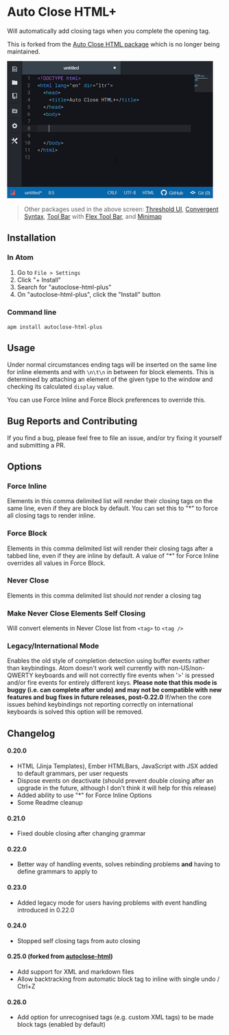 # Auto Close HTML+

Will automatically add closing tags when you complete the opening tag.

This is forked from the [Auto Close HTML package](https://atom.io/packages/autoclose-html) which is no longer being maintained.

![Demo](demo.gif)

> Other packages used in the above screen: [Threshold UI](https://atom.io/themes/threshold-ui), [Convergent Syntax](https://atom.io/themes/convergent-syntax), [Tool Bar](https://atom.io/packages/tool-bar) with [Flex Tool Bar](https://atom.io/packages/flex-tool-bar), and [Minimap](https://atom.io/packages/minimap)

## Installation

### In Atom

1. Go to `File > Settings`
1. Click "+ Install"
1. Search for "autoclose-html-plus"
1. On "autoclose-html-plus", click the "Install" button

### Command line

```
apm install autoclose-html-plus
```

## Usage

Under normal circumstances ending tags will be inserted on the same line for inline elements and with `\n\t\n` in between for block elements. This is determined by attaching an element of the given type to the window and checking its calculated `display` value.

You can use Force Inline and Force Block preferences to override this.

## Bug Reports and Contributing

If you find a bug, please feel free to file an issue, and/or try fixing it yourself and submitting a PR.

## Options

### Force Inline

Elements in this comma delimited list will render their closing tags on the same line, even if they are block by default. You can set this to "\*" to force all closing tags to render inline.

### Force Block

Elements in this comma delimited list will render their closing tags after a tabbed line, even if they are inline by default. A value of "\*" for Force Inline overrides all values in Force Block.

### Never Close

Elements in this comma delimited list should *not* render a closing tag

### Make Never Close Elements Self Closing

Will convert elements in Never Close list from `<tag>` to `<tag />`

### Legacy/International Mode

Enables the old style of completion detection using buffer events rather than keybindings. Atom doesn't work well currently with non-US/non-QWERTY keyboards and will not correctly fire events when '>' is pressed and/or fire events for entirely different keys.  **Please note that this mode is buggy (i.e. can complete after undo) and may not be compatible with new features and bug fixes in future releases, post-0.22.0** If/when the core issues behind keybindings not reporting correctly on international keyboards is solved this option will be removed.



## Changelog

#### 0.20.0
- HTML (Jinja Templates), Ember HTMLBars, JavaScript with JSX added to default grammars, per user requests
- Dispose events on deactivate (should prevent double closing after an upgrade in the future, although I don't think it will help for this release)
- Added ability to use "\*" for Force Inline Options
- Some Readme cleanup

#### 0.21.0
- Fixed double closing after changing grammar

#### 0.22.0
- Better way of handling events, solves rebinding problems **and** having to define grammars to apply to

#### 0.23.0
- Added legacy mode for users having problems with event handling introduced in 0.22.0

#### 0.24.0
- Stopped self closing tags from auto closing

#### 0.25.0 (forked from [autoclose-html](https://atom.io/packages/autoclose-html))
- Add support for XML and markdown files
- Allow backtracking from automatic block tag to inline with single undo / Ctrl+Z

#### 0.26.0
- Add option for unrecognised tags (e.g. custom XML tags) to be made block tags (enabled by default)

